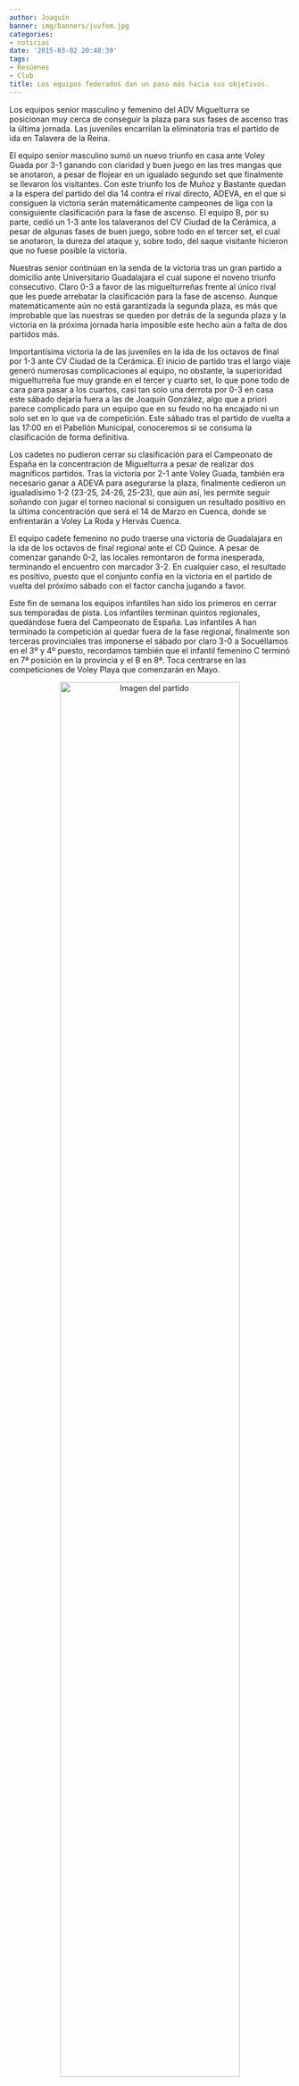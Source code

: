 ```yaml
---
author: Joaquín
banner: img/banners/juvfem.jpg
categories:
- noticias
date: '2015-03-02 20:48:39'
tags:
- Resúenes
- Club
title: Los equipos federados dan un paso más hacia sus objetivos.
---
```


Los equipos senior masculino y femenino del ADV Miguelturra se posicionan muy cerca de conseguir la plaza para sus fases de ascenso tras la última jornada. Las juveniles encarrilan la eliminatoria tras el partido de ida en Talavera de la Reina.

El equipo senior masculino sumó un nuevo triunfo en casa ante Voley Guada por 3-1 ganando con claridad y buen juego en las tres mangas que se anotaron, a pesar de flojear en un igualado segundo set que finalmente se llevaron los visitantes. Con este triunfo los de Muñoz y Bastante quedan a la espera del partido del día 14 contra el rival directo, ADEVA, en el que si consiguen la victoria serán matemáticamente campeones de liga con la consiguiente clasificación para la fase de ascenso. El equipo B, por su parte, cedió un 1-3 ante los talaveranos del CV Ciudad de la Cerámica, a pesar de algunas fases de buen juego, sobre todo en el tercer set, el cual se anotaron, la dureza del ataque y, sobre todo, del saque visitante hicieron que no fuese posible la victoria.

Nuestras senior continúan en la senda de la victoria tras un gran partido a domicilio ante Universitario Guadalajara el cual supone el noveno triunfo consecutivo. Claro 0-3 a favor de las miguelturreñas frente al único rival que les puede arrebatar la clasificación para la fase de ascenso. Aunque matemáticamente aún no está garantizada la segunda plaza, es más que improbable que las nuestras se queden por detrás de la segunda plaza y la victoria en la próxima jornada haría imposible este hecho aún a falta de dos partidos más.

Importantísima victoria la de las juveniles en la ida de los octavos de final por 1-3 ante CV Ciudad de la Cerámica. El inicio de partido tras el largo viaje generó numerosas complicaciones al equipo, no obstante, la superioridad miguelturreña fue muy grande en el tercer y cuarto set, lo que pone todo de cara para pasar a los cuartos, casi tan solo una derrota por 0-3 en casa este sábado dejaría fuera a las de Joaquín González, algo que a priori parece complicado para un equipo que en su feudo no ha encajado ni un solo set en lo que va de competición. Este sábado tras el partido de vuelta a las 17:00 en el Pabellón Municipal, conoceremos si se consuma la clasificación de forma definitiva.

Los cadetes no pudieron cerrar su clasificación para el Campeonato de España en la concentración de Miguelturra a pesar de realizar dos magníficos partidos. Tras la victoria por 2-1 ante Voley Guada, también era necesario ganar a ADEVA para asegurarse la plaza, finalmente cedieron un igualadísimo 1-2 (23-25, 24-26, 25-23), que aún así, les permite seguir soñando con jugar el torneo nacional si consiguen un resultado positivo en la última concentración que será el 14 de Marzo en Cuenca, donde se enfrentarán a Voley La Roda y Hervás Cuenca.

El equipo cadete femenino no pudo traerse una victoria de Guadalajara en la ida de los octavos de final regional ante el CD Quince. A pesar de comenzar ganando 0-2, las locales remontaron de forma inesperada, terminando el encuentro con marcador 3-2. En cualquier caso, el resultado es positivo, puesto que el conjunto confía en la victoria en el partido de vuelta del próximo sábado con el factor cancha jugando a favor.

Este fin de semana los equipos infantiles han sido los primeros en cerrar sus temporadas de pista. Los infantiles terminan quintos regionales, quedándose fuera del Campeonato de España. Las infantiles A han terminado la competición al quedar fuera de la fase regional, finalmente son terceras provinciales tras imponerse el sábado por claro 3-0 a Socuéllamos en el 3º y 4º puesto, recordamos también que el infantil femenino C terminó en 7ª posición en la provincia y el B en 8ª. Toca centrarse en las competiciones de Voley Playa que comenzarán en Mayo.

<center>
<a target="_new" href="http://www.advmiguelturra.org/img/banners/juvfem.jpg"> 
<img alt="Imagen del partido" width="80%" align="center" src="http://www.advmiguelturra.org/img/banners/juvfem.jpg"/> </a> </center>



